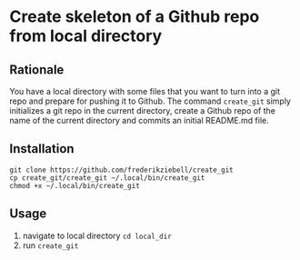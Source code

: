 # Create skeleton of a Github repo from local directory

## Rationale
You have a local directory with some files that you want to turn into a git repo and prepare for pushing it to Github. The command `create_git` simply initializes a git repo in the current directory, create a Github repo of the name of the current directory and commits an initial README.md file.

## Installation
```
git clone https://github.com/frederikziebell/create_git
cp create_git/create_git ~/.local/bin/create_git
chmod +x ~/.local/bin/create_git
```

## Usage
1. navigate to local directory
    `cd local_dir`
2. run
    `create_git`
